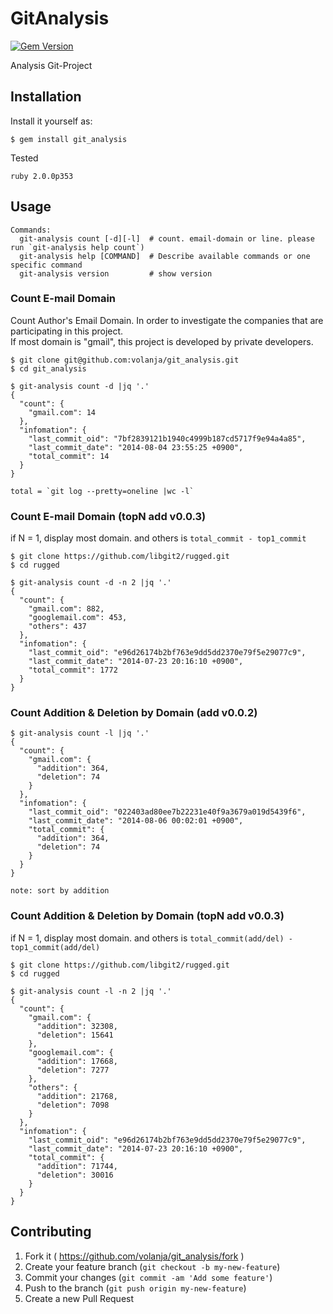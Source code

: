 # GitAnalysis
[![Gem Version](https://badge.fury.io/rb/git_analysis.svg)](http://badge.fury.io/rb/git_analysis)

Analysis Git-Project

## Installation

Install it yourself as:

    $ gem install git_analysis


Tested
```
ruby 2.0.0p353
```

## Usage

```
Commands:
  git-analysis count [-d][-l]  # count. email-domain or line. please run `git-analysis help count`)
  git-analysis help [COMMAND]  # Describe available commands or one specific command
  git-analysis version         # show version
```

### Count E-mail Domain

Count Author's Email Domain. In order to investigate the companies that are participating in this project.  
If most domain is "gmail", this project is developed by private developers.  

```sample
$ git clone git@github.com:volanja/git_analysis.git
$ cd git_analysis

$ git-analysis count -d |jq '.'
{
  "count": {
    "gmail.com": 14
  },
  "infomation": {
    "last_commit_oid": "7bf2839121b1940c4999b187cd5717f9e94a4a85",
    "last_commit_date": "2014-08-04 23:55:25 +0900",
    "total_commit": 14
  }
}

total = `git log --pretty=oneline |wc -l`
```
### Count E-mail Domain (topN add v0.0.3)
if N = 1, display most domain. and others is `total_commit - top1_commit`

```
$ git clone https://github.com/libgit2/rugged.git
$ cd rugged

$ git-analysis count -d -n 2 |jq '.'
{
  "count": {
    "gmail.com": 882,
    "googlemail.com": 453,
    "others": 437
  },
  "infomation": {
    "last_commit_oid": "e96d26174b2bf763e9dd5dd2370e79f5e29077c9",
    "last_commit_date": "2014-07-23 20:16:10 +0900",
    "total_commit": 1772
  }
}
```


### Count Addition & Deletion by Domain (add v0.0.2)
```
$ git-analysis count -l |jq '.'
{
  "count": {
    "gmail.com": {
      "addition": 364,
      "deletion": 74
    }
  },
  "infomation": {
    "last_commit_oid": "022403ad80ee7b22231e40f9a3679a019d5439f6",
    "last_commit_date": "2014-08-06 00:02:01 +0900",
    "total_commit": {
      "addition": 364,
      "deletion": 74
    }
  }
}

note: sort by addition
```

### Count Addition & Deletion by Domain (topN add v0.0.3)
if N = 1, display most domain. and others is `total_commit(add/del) - top1_commit(add/del)`

```
$ git clone https://github.com/libgit2/rugged.git
$ cd rugged

$ git-analysis count -l -n 2 |jq '.'
{
  "count": {
    "gmail.com": {
      "addition": 32308,
      "deletion": 15641
    },
    "googlemail.com": {
      "addition": 17668,
      "deletion": 7277
    },
    "others": {
      "addition": 21768,
      "deletion": 7098
    }
  },
  "infomation": {
    "last_commit_oid": "e96d26174b2bf763e9dd5dd2370e79f5e29077c9",
    "last_commit_date": "2014-07-23 20:16:10 +0900",
    "total_commit": {
      "addition": 71744,
      "deletion": 30016
    }
  }
}
```


## Contributing

1. Fork it ( https://github.com/volanja/git_analysis/fork )
2. Create your feature branch (`git checkout -b my-new-feature`)
3. Commit your changes (`git commit -am 'Add some feature'`)
4. Push to the branch (`git push origin my-new-feature`)
5. Create a new Pull Request
